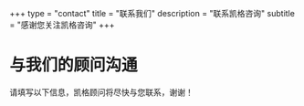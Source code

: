 +++
type = "contact"
title = "联系我们"
description = "联系凯格咨询"
subtitle = "感谢您关注凯格咨询"
+++

# 与我们的顾问沟通

请填写以下信息，凯格顾问将尽快与您联系，谢谢！